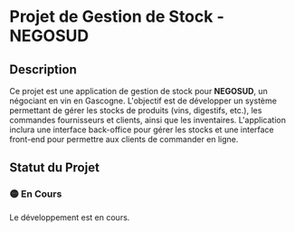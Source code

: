 # Projet de Gestion de Stock - NEGOSUD

## Description

Ce projet est une application de gestion de stock pour **NEGOSUD**, un négociant en vin en Gascogne. L'objectif est de développer un système permettant de gérer les stocks de produits (vins, digestifs, etc.), les commandes fournisseurs et clients, ainsi que les inventaires. L'application inclura une interface back-office pour gérer les stocks et une interface front-end pour permettre aux clients de commander en ligne.

## Statut du Projet

### 🟡 **En Cours**

Le développement est en cours.
